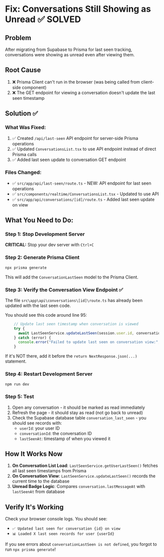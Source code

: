 # Fix: Conversations Still Showing as Unread ✅ SOLVED

## Problem
After migrating from Supabase to Prisma for last seen tracking, conversations were showing as unread even after viewing them.

## Root Cause
1. ❌ Prisma Client can't run in the browser (was being called from client-side component)
2. ❌ The GET endpoint for viewing a conversation doesn't update the last seen timestamp

## Solution ✅

### What Was Fixed:
1. ✅ Created `/api/last-seen` API endpoint for server-side Prisma operations
2. ✅ Updated `ConversationsList.tsx` to use API endpoint instead of direct Prisma calls
3. ✅ Added last seen update to conversation GET endpoint

### Files Changed:
- ✅ `src/app/api/last-seen/route.ts` - NEW: API endpoint for last seen operations
- ✅ `src/components/realtime/ConversationsList.tsx` - Updated to use API
- ✅ `src/app/api/conversations/[id]/route.ts` - Added last seen update on view

## What You Need to Do:

### Step 1: Stop Development Server
**CRITICAL:** Stop your dev server with `Ctrl+C`

### Step 2: Generate Prisma Client
```bash
npx prisma generate
```

This will add the `ConversationLastSeen` model to the Prisma Client.

### Step 3: Verify the Conversation View Endpoint ✅
The file `src\app\api\conversations\[id]\route.ts` has already been updated with the last seen code.

You should see this code around line 95:
```typescript
    // Update last seen timestamp when conversation is viewed
    try {
      await LastSeenService.updateLastSeen(session.user.id, conversationId, new Date());
    } catch (error) {
      console.error("Failed to update last seen on conversation view:", error);
    }
```

If it's NOT there, add it before the `return NextResponse.json(...)` statement.

### Step 4: Restart Development Server
```bash
npm run dev
```

### Step 5: Test
1. Open any conversation - it should be marked as read immediately
2. Refresh the page - it should stay as read (not go back to unread)
3. Check the Supabase database table `conversation_last_seen` - you should see records with:
   - `userId`: your user ID
   - `conversationId`: the conversation ID
   - `lastSeenAt`: timestamp of when you viewed it

## How It Works Now

1. **On Conversation List Load**: `LastSeenService.getUserLastSeen()` fetches all last seen timestamps from Prisma
2. **On Conversation View**: `LastSeenService.updateLastSeen()` records the current time to the database
3. **Unread Badge Logic**: Compares `conversation.lastMessageAt` with `lastSeenAt` from database

## Verify It's Working

Check your browser console logs. You should see:
- `✅ Updated last seen for conversation {id} on view`
- `📊 Loaded X last seen records for user {userId}`

If you see errors about `conversationLastSeen is not defined`, you forgot to run `npx prisma generate`!
